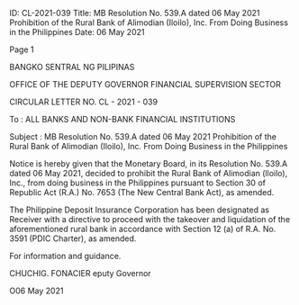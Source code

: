 ID: CL-2021-039
Title: MB Resolution No. 539.A dated 06 May 2021 Prohibition of the Rural Bank of Alimodian (Iloilo), Inc. From Doing Business in the Philippines
Date: 06 May 2021

Page 1

BANGKO SENTRAL NG PILIPINAS

OFFICE OF THE DEPUTY GOVERNOR FINANCIAL SUPERVISION SECTOR

CIRCULAR LETTER NO. CL - 2021 - 039

To : ALL BANKS AND NON-BANK FINANCIAL INSTITUTIONS

Subject : MB Resolution No. 539.A dated 06 May 2021 Prohibition of the Rural Bank of Alimodian (Iloilo), Inc. From Doing Business in the Philippines

Notice is hereby given that the Monetary Board, in its Resolution No. 539.A dated 06 May 2021, decided to prohibit the Rural Bank of Alimodian (lloilo), Inc., from doing business in the Philippines pursuant to Section 30 of Republic Act (R.A.) No. 7653 (The New Central Bank Act), as amended.

The Philippine Deposit Insurance Corporation has been designated as Receiver with a directive to proceed with the takeover and liquidation of the aforementioned rural bank in accordance with Section 12 (a) of R.A. No. 3591 (PDIC Charter), as amended.

For information and guidance.

CHUCHIG. FONACIER eputy Governor

O06 May 2021